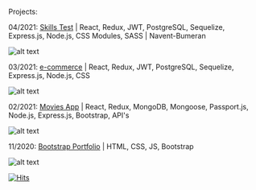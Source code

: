 Projects:

04/2021: [Skills Test](https://github.com/Nahue941/navent) | React, Redux, JWT, PostgreSQL, Sequelize, Express.js, Node.js, CSS Modules, SASS | Navent-Bumeran

![alt text](https://i.ibb.co/1fZMJC8/Screenshot-from-2021-04-12-12-36-00.png)

03/2021: [e-commerce](https://github.com/agustindiazcano/ECOMMERCE-PUBLIC) | React, Redux, JWT, PostgreSQL, Sequelize, Express.js, Node.js, CSS

![alt text](https://i.ibb.co/NN3WR0W/Screenshot-from-2021-04-12-12-31-53.png)

02/2021: [Movies App](https://github.com/agustindiazcano/MoviesApp) | React, Redux, MongoDB, Mongoose, Passport.js, Node.js, Express.js, Bootstrap, API's 

![alt text](https://i.ibb.co/zGvDscv/Screenshot-from-2021-04-12-11-20-49.png)

11/2020: [Bootstrap Portfolio](https://agustintomas.netlify.app/) | HTML, CSS, JS, Bootstrap 

![alt text](https://i.ibb.co/D5ygCv4/Screenshot-from-2021-04-11-00-51-53.png)

[![Hits](https://hits.seeyoufarm.com/api/count/incr/badge.svg?url=https%3A%2F%2Fgithub.com%2Fagustindiazcano%2Fhit-counter&count_bg=%23EBA2A2&title_bg=%23000000&icon=python.svg&icon_color=%23FFA3A3&title=views&edge_flat=true)](https://hits.seeyoufarm.com)

